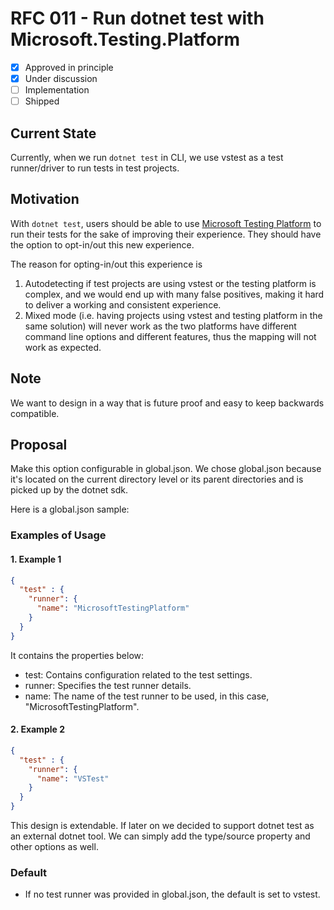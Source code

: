 # RFC 011 - Run dotnet test with Microsoft.Testing.Platform

- [x] Approved in principle
- [x] Under discussion
- [ ] Implementation
- [ ] Shipped

## Current State

Currently, when we run `dotnet test` in CLI, we use vstest as a test runner/driver to run tests in test projects.

## Motivation

With `dotnet test`, users should be able to use [Microsoft Testing Platform](https://learn.microsoft.com/en-us/dotnet/core/testing/unit-testing-platform-intro?tabs=dotnetcli#microsofttestingplatform-pillars) to run their tests for the sake of improving their experience. They should have the option to opt-in/out this new experience.

The reason for opting-in/out this experience is

1. Autodetecting if test projects are using vstest or the testing platform is complex, and we would end up with many false positives, making it hard to deliver a working and consistent experience.
2. Mixed mode (i.e. having projects using vstest and testing platform in the same solution) will never work as the two platforms have different command line options and different features, thus the mapping will not work as expected.

## Note

We want to design in a way that is future proof and easy to keep backwards compatible.

## Proposal

Make this option configurable in global.json. We chose global.json because it's located on the current directory level or its parent directories and is picked up by the dotnet sdk.

Here is a global.json sample:

### Examples of Usage

#### 1. Example 1

```json
{
  "test" : {
    "runner": {
      "name": "MicrosoftTestingPlatform"
    }
  }
}
```

It contains the properties below:

- test: Contains configuration related to the test settings.
- runner: Specifies the test runner details.
- name: The name of the test runner to be used, in this case, "MicrosoftTestingPlatform".

#### 2. Example 2

```json
{
  "test" : {
    "runner": {
      "name": "VSTest"
    }
  }
}
```

This design is extendable. If later on we decided to support dotnet test as an external dotnet tool.
We can simply add the type/source property and other options as well.

### Default

- If no test runner was provided in global.json, the default is set to vstest.
